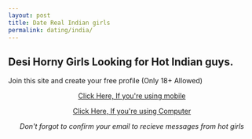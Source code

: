 ```yaml
---
layout: post
title: Date Real Indian girls
permalink: dating/india/
---
```


<div class="jumbotron">
  <h2>Desi Horny Girls Looking for Hot Indian guys.</h2>
  <p> Join this site and create your free profile (Only 18+ Allowed)</p>
  <center><p><a class="btn btn-primary btn-lg" href="http://mmtrkpy.com/mt/x2741394f4t233t224q2u234/" role="button"> Click Here, If you're using mobile </a></p>
  <p><a class="btn btn-primary btn-lg" href="http://mmtrkpy.com/mt/w2a4z27484q233t224q2u234/" role="button"> Click Here, If you're using Computer </a></p>
 <i> Don't forgot to confirm your email to recieve messages from hot girls <i/>
 </center>
</div>
